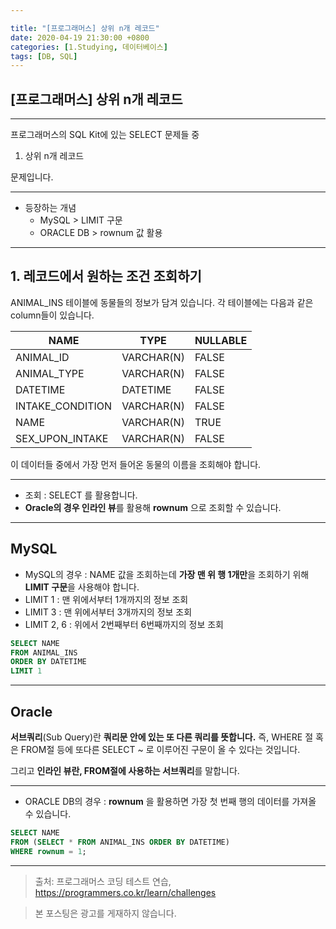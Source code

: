 ```yaml
---

title: "[프로그래머스] 상위 n개 레코드"
date: 2020-04-19 21:30:00 +0800
categories: [1.Studying, 데이터베이스]
tags: [DB, SQL]
---
```




## **[프로그래머스] 상위 n개 레코드**

------

프로그래머스의 SQL Kit에 있는 SELECT 문제들 중

1. 상위 n개 레코드

문제입니다.

------

* 등장하는 개념
  * MySQL > LIMIT 구문
  * ORACLE DB > rownum 값 활용

------



## **1. 레코드에서 원하는 조건 조회하기**

ANIMAL_INS 테이블에 동물들의 정보가 담겨 있습니다. 각 테이블에는 다음과 같은 column들이 있습니다.

| NAME             | TYPE       | NULLABLE |
| ---------------- | ---------- | -------- |
| ANIMAL_ID        | VARCHAR(N) | FALSE    |
| ANIMAL_TYPE      | VARCHAR(N) | FALSE    |
| DATETIME         | DATETIME   | FALSE    |
| INTAKE_CONDITION | VARCHAR(N) | FALSE    |
| NAME             | VARCHAR(N) | TRUE     |
| SEX_UPON_INTAKE  | VARCHAR(N) | FALSE    |

이 데이터들 중에서 가장 먼저 들어온 동물의 이름을 조회해야 합니다.

------

* 조회 : SELECT 를 활용합니다.
* **Oracle의 경우 인라인 뷰**를 활용해 **rownum** 으로 조회할 수 있습니다.

------

## **MySQL**

* MySQL의 경우 : NAME 값을 조회하는데 **가장 맨 위 행 1개만**을 조회하기 위해 **LIMIT 구문**을 사용해야 합니다.
* LIMIT 1 : 맨 위에서부터 1개까지의 정보 조회
* LIMIT 3 : 맨 위에서부터 3개까지의 정보 조회
* LIMIT 2, 6 : 위에서 2번째부터 6번째까지의 정보 조회

```sql
SELECT NAME
FROM ANIMAL_INS
ORDER BY DATETIME
LIMIT 1
```

------

## **Oracle**

**서브쿼리**(Sub Query)란 **쿼리문 안에 있는 또 다른 쿼리를 뜻합니다.** 즉, WHERE 절 혹은 FROM절 등에 또다른 SELECT ~ 로 이루어진 구문이 올 수 있다는 것입니다.

그리고 **인라인 뷰란, FROM절에 사용하는 서브쿼리**를 말합니다.

------



* ORACLE DB의 경우 : **rownum** 을 활용하면 가장 첫 번째 행의 데이터를 가져올 수 있습니다.

```sql
SELECT NAME
FROM (SELECT * FROM ANIMAL_INS ORDER BY DATETIME)
WHERE rownum = 1;
```

------

> 출처: 프로그래머스 코딩 테스트 연습, https://programmers.co.kr/learn/challenges

> 본 포스팅은 광고를 게재하지 않습니다.